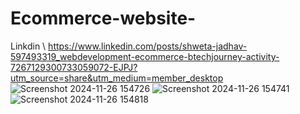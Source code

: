 # Ecommerce-website-
Linkdin \\ https://www.linkedin.com/posts/shweta-jadhav-597493319_webdevelopment-ecommerce-btechjourney-activity-7267129300733059072-EJPJ?utm_source=share&utm_medium=member_desktop
![Screenshot 2024-11-26 154726](https://github.com/user-attachments/assets/4252f47a-5ba8-4f1a-ae1b-6a689fd2779d) 
![Screenshot 2024-11-26 154741](https://github.com/user-attachments/assets/1c7222a9-152f-4317-80b8-4981d4c4d8a6)
![Screenshot 2024-11-26 154818](https://github.com/user-attachments/assets/124d59ec-a098-4f57-9440-2fbde66165a2)
